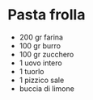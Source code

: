 # Pasta frolla

* 200 gr farina
* 100 gr burro
* 100 gr zucchero
* 1   uovo intero
* 1   tuorlo
* 1   pizzico sale
* buccia di limone
